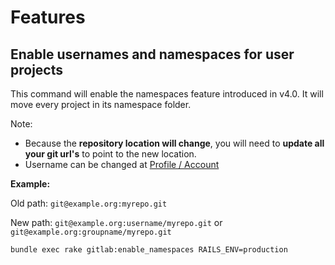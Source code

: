 # Features

## Enable usernames and namespaces for user projects

This command will enable the namespaces feature introduced in v4.0. It will move every project in its namespace folder.

Note:

- Because the **repository location will change**, you will need to **update all your git url's** to point to the new location.
- Username can be changed at [Profile / Account](/profile/account)

**Example:**

Old path: `git@example.org:myrepo.git`

New path: `git@example.org:username/myrepo.git` or `git@example.org:groupname/myrepo.git`

```
bundle exec rake gitlab:enable_namespaces RAILS_ENV=production
```
